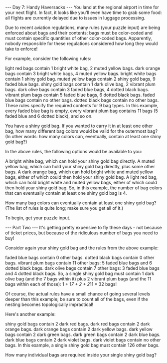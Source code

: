 --- Day 7: Handy Haversacks ---
You land at the regional airport in time for your next flight. In fact, it looks like you'll even have time to grab some food: all flights are currently delayed due to issues in luggage processing.

Due to recent aviation regulations, many rules (your puzzle input) are being enforced about bags and their contents; bags must be color-coded and must contain specific quantities of other color-coded bags. Apparently, nobody responsible for these regulations considered how long they would take to enforce!

For example, consider the following rules:

light red bags contain 1 bright white bag, 2 muted yellow bags.
dark orange bags contain 3 bright white bags, 4 muted yellow bags.
bright white bags contain 1 shiny gold bag.
muted yellow bags contain 2 shiny gold bags, 9 faded blue bags.
shiny gold bags contain 1 dark olive bag, 2 vibrant plum bags.
dark olive bags contain 3 faded blue bags, 4 dotted black bags.
vibrant plum bags contain 5 faded blue bags, 6 dotted black bags.
faded blue bags contain no other bags.
dotted black bags contain no other bags.
These rules specify the required contents for 9 bag types. In this example, every faded blue bag is empty, every vibrant plum bag contains 11 bags (5 faded blue and 6 dotted black), and so on.

You have a shiny gold bag. If you wanted to carry it in at least one other bag, how many different bag colors would be valid for the outermost bag? (In other words: how many colors can, eventually, contain at least one shiny gold bag?)

In the above rules, the following options would be available to you:

A bright white bag, which can hold your shiny gold bag directly.
A muted yellow bag, which can hold your shiny gold bag directly, plus some other bags.
A dark orange bag, which can hold bright white and muted yellow bags, either of which could then hold your shiny gold bag.
A light red bag, which can hold bright white and muted yellow bags, either of which could then hold your shiny gold bag.
So, in this example, the number of bag colors that can eventually contain at least one shiny gold bag is 4.

How many bag colors can eventually contain at least one shiny gold bag? (The list of rules is quite long; make sure you get all of it.)

To begin, get your puzzle input.

--- Part Two ---
It's getting pretty expensive to fly these days - not because of ticket prices, but because of the ridiculous number of bags you need to buy!

Consider again your shiny gold bag and the rules from the above example:

faded blue bags contain 0 other bags.
dotted black bags contain 0 other bags.
vibrant plum bags contain 11 other bags: 5 faded blue bags and 6 dotted black bags.
dark olive bags contain 7 other bags: 3 faded blue bags and 4 dotted black bags.
So, a single shiny gold bag must contain 1 dark olive bag (and the 7 bags within it) plus 2 vibrant plum bags (and the 11 bags within each of those): 1 + 1*7 + 2 + 2*11 = 32 bags!

Of course, the actual rules have a small chance of going several levels deeper than this example; be sure to count all of the bags, even if the nesting becomes topologically impractical!

Here's another example:

shiny gold bags contain 2 dark red bags.
dark red bags contain 2 dark orange bags.
dark orange bags contain 2 dark yellow bags.
dark yellow bags contain 2 dark green bags.
dark green bags contain 2 dark blue bags.
dark blue bags contain 2 dark violet bags.
dark violet bags contain no other bags.
In this example, a single shiny gold bag must contain 126 other bags.

How many individual bags are required inside your single shiny gold bag?